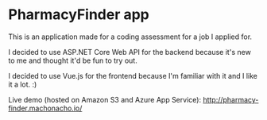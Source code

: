 # PharmacyFinder app #

This is an application made for a coding assessment for a job I applied for.

I decided to use ASP.NET Core Web API for the backend because it's new to me and thought it'd be fun to try out.

I decided to use Vue.js for the frontend because I'm familiar with it and I like it a lot. :)

Live demo (hosted on Amazon S3 and Azure App Service): http://pharmacy-finder.machonacho.io/

